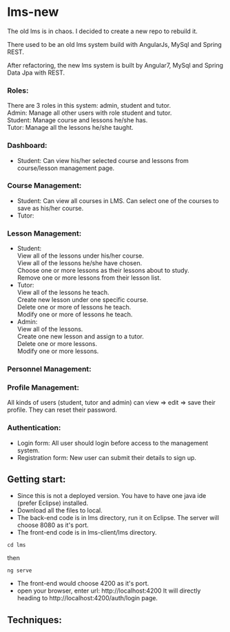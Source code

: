 # lms-new
The old lms is in chaos. I decided to create a new repo to rebuild it.

There used to be an old lms system build with AngularJs, MySql and Spring REST.

After refactoring, the new lms system is built by Angular7, MySql and Spring Data Jpa with REST.


### Roles:
There are 3 roles in this system: admin, student and tutor.  
Admin: Manage all other users with role student and tutor.  
Student: Manage course and lessons he/she has.   
Tutor: Manage all the lessons he/she taught.  

### Dashboard:
* Student: 
Can view his/her selected course and lessons from course/lesson management page.

### Course Management:
*  Student: 
Can view all courses in LMS.
Can select one of the courses to save as his/her course.
* Tutor:

  

### Lesson Management:  
*  Student:  
    View all of the lessons under his/her course.  
    View all of the lessons he/she have chosen.  
    Choose one or more lessons as their lessons about to study.  
    Remove one or more lessons from their lesson list.  
*  Tutor:  
    View all of the lessons he teach.  
    Create new lesson under one specific course.  
    Delete one or more of lessons he teach.  
    Modify one or more of lessons he teach.  
*  Admin:  
    View all of the lessons.  
    Create one new lesson and assign to a tutor.  
    Delete one or more lessons.  
    Modify one or more lessons.  

### Personnel Management:  

### Profile Management:  
All kinds of users (student, tutor and admin) can view => edit => save their profile. They can reset their password.

### Authentication:  
* Login form: All user should login before access to the management system.
* Registration form: New user can submit their details to sign up.

## Getting start:  
* Since this is not a deployed version. You have to have one java ide (prefer Eclipse) installed.
* Download all the files to local. 
* The back-end code is in lms directory, run it on Eclipse. The server will choose 8080 as it's port.
* The front-end code is in lms-client/lms directory. 
```
cd lms
```
then
```
ng serve
```
* The front-end would choose 4200 as it's port.
* open your browser, enter url: http://localhost:4200 It will directly heading to http://localhost:4200/auth/login page.

## Techniques:
